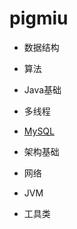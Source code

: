 # pigmiu

* 数据结构

* 算法

* Java基础

* 多线程

* [MySQL](/src/notes/mysql/README.md)

* 架构基础

* 网络

* JVM

* 工具类


